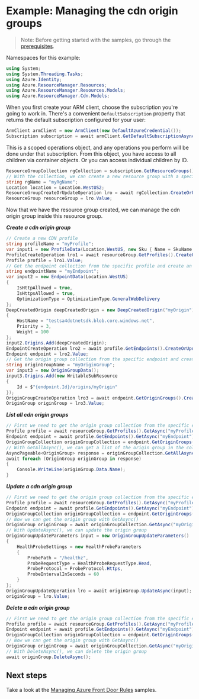 # Example: Managing the cdn origin groups

>Note: Before getting started with the samples, go through the [prerequisites](https://github.com/Azure/azure-sdk-for-net/tree/main/sdk/resourcemanager/Azure.ResourceManager#prerequisites).

Namespaces for this example:
```C# Snippet:Manage_OriginGroups_Namespaces
using System;
using System.Threading.Tasks;
using Azure.Identity;
using Azure.ResourceManager.Resources;
using Azure.ResourceManager.Resources.Models;
using Azure.ResourceManager.Cdn.Models;
```

When you first create your ARM client, choose the subscription you're going to work in. There's a convenient `DefaultSubscription` property that returns the default subscription configured for your user:

```C# Snippet:Readme_DefaultSubscription
ArmClient armClient = new ArmClient(new DefaultAzureCredential());
Subscription subscription = await armClient.GetDefaultSubscriptionAsync();
```

This is a scoped operations object, and any operations you perform will be done under that subscription. From this object, you have access to all children via container objects. Or you can access individual children by ID.

```C# Snippet:Readme_GetResourceGroupCollection
ResourceGroupCollection rgCollection = subscription.GetResourceGroups();
// With the collection, we can create a new resource group with a specific name
string rgName = "myRgName";
Location location = Location.WestUS2;
ResourceGroupCreateOrUpdateOperation lro = await rgCollection.CreateOrUpdateAsync(rgName, new ResourceGroupData(location));
ResourceGroup resourceGroup = lro.Value;
```

Now that we have the resource group created, we can manage the cdn origin group inside this resource group.

***Create a cdn origin group***

```C# Snippet:Managing_OriginGroups_CreateAnOriginGroup
// Create a new CDN profile
string profileName = "myProfile";
var input1 = new ProfileData(Location.WestUS, new Sku { Name = SkuName.StandardMicrosoft });
ProfileCreateOperation lro1 = await resourceGroup.GetProfiles().CreateOrUpdateAsync(profileName, input1);
Profile profile = lro1.Value;
// Get the endpoint collection from the specific profile and create an endpoint
string endpointName = "myEndpoint";
var input2 = new EndpointData(Location.WestUS)
{
    IsHttpAllowed = true,
    IsHttpsAllowed = true,
    OptimizationType = OptimizationType.GeneralWebDelivery
};
DeepCreatedOrigin deepCreatedOrigin = new DeepCreatedOrigin("myOrigin")
{
    HostName = "testsa4dotnetsdk.blob.core.windows.net",
    Priority = 3,
    Weight = 100
};
input2.Origins.Add(deepCreatedOrigin);
EndpointCreateOperation lro2 = await profile.GetEndpoints().CreateOrUpdateAsync(endpointName, input2);
Endpoint endpoint = lro2.Value;
// Get the origin group collection from the specific endpoint and create an origin group
string originGroupName = "myOriginGroup";
var input3 = new OriginGroupData();
input3.Origins.Add(new WritableSubResource
{
    Id = $"{endpoint.Id}/origins/myOrigin"
});
OriginGroupCreateOperation lro3 = await endpoint.GetOriginGroups().CreateOrUpdateAsync(originGroupName, input3);
OriginGroup originGroup = lro3.Value;
```

***List all cdn origin groups***

```C# Snippet:Managing_OriginGroups_ListAllOriginGroups
// First we need to get the origin group collection from the specific endpoint
Profile profile = await resourceGroup.GetProfiles().GetAsync("myProfile");
Endpoint endpoint = await profile.GetEndpoints().GetAsync("myEndpoint");
OriginGroupCollection originGroupCollection = endpoint.GetOriginGroups();
// With GetAllAsync(), we can get a list of the origin group in the collection
AsyncPageable<OriginGroup> response = originGroupCollection.GetAllAsync();
await foreach (OriginGroup originGroup in response)
{
    Console.WriteLine(originGroup.Data.Name);
}
```

***Update a cdn origin group***

```C# Snippet:Managing_OriginGroups_UpdateAnOriginGroup
// First we need to get the origin group collection from the specific endpoint
Profile profile = await resourceGroup.GetProfiles().GetAsync("myProfile");
Endpoint endpoint = await profile.GetEndpoints().GetAsync("myEndpoint");
OriginGroupCollection originGroupCollection = endpoint.GetOriginGroups();
// Now we can get the origin group with GetAsync()
OriginGroup originGroup = await originGroupCollection.GetAsync("myOriginGroup");
// With UpdateAsync(), we can update the origin group
OriginGroupUpdateParameters input = new OriginGroupUpdateParameters()
{
    HealthProbeSettings = new HealthProbeParameters
    {
        ProbePath = "/healthz",
        ProbeRequestType = HealthProbeRequestType.Head,
        ProbeProtocol = ProbeProtocol.Https,
        ProbeIntervalInSeconds = 60
    }
};
OriginGroupUpdateOperation lro = await originGroup.UpdateAsync(input);
originGroup = lro.Value;
```

***Delete a cdn origin group***

```C# Snippet:Managing_OriginGroups_DeleteAnOriginGroup
// First we need to get the origin group collection from the specific endpoint
Profile profile = await resourceGroup.GetProfiles().GetAsync("myProfile");
Endpoint endpoint = await profile.GetEndpoints().GetAsync("myEndpoint");
OriginGroupCollection originGroupCollection = endpoint.GetOriginGroups();
// Now we can get the origin group with GetAsync()
OriginGroup originGroup = await originGroupCollection.GetAsync("myOriginGroup");
// With DeleteAsync(), we can delete the origin group
await originGroup.DeleteAsync();
```


## Next steps
Take a look at the [Managing Azure Front Door Rules](https://github.com/Yao725/azure-sdk-for-net/tree/feature/mgmt-track2-cdn/sdk/cdn/Azure.ResourceManager.Cdn/samples/Sample2_ManagingAfdRules.md) samples.
